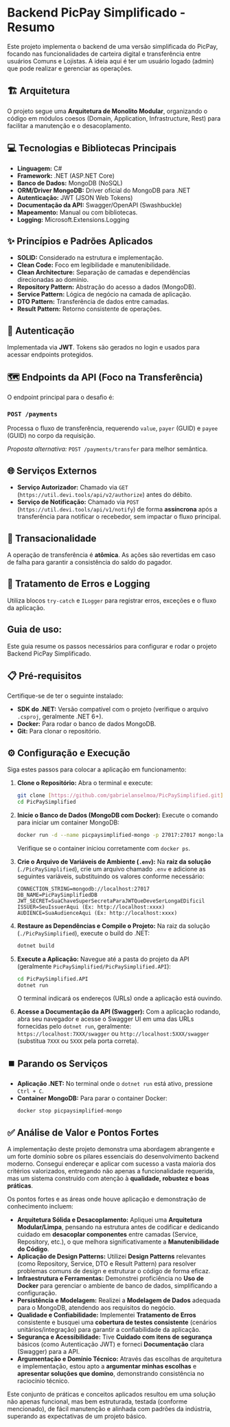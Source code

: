 ﻿# Backend PicPay Simplificado - Resumo

Este projeto implementa o backend de uma versão simplificada do PicPay, focando nas funcionalidades de carteira digital e transferência entre usuários Comuns e Lojistas.
A ideia aqui é ter um usuário logado (admin) que pode realizar e gerenciar as operações.
## 🏗️ Arquitetura

O projeto segue uma **Arquitetura de Monolito Modular**, organizando o código em módulos coesos (Domain, Application, Infrastructure, Rest) para facilitar a manutenção e o desacoplamento.

## 💻 Tecnologias e Bibliotecas Principais

* **Linguagem:** C#
* **Framework:** .NET (ASP.NET Core)
* **Banco de Dados:** MongoDB (NoSQL)
* **ORM/Driver MongoDB:** Driver oficial do MongoDB para .NET
* **Autenticação:** JWT (JSON Web Tokens)
* **Documentação da API:** Swagger/OpenAPI (Swashbuckle)
* **Mapeamento:** Manual ou com bibliotecas.
* **Logging:** Microsoft.Extensions.Logging

## ✨ Princípios e Padrões Aplicados

* **SOLID:** Considerado na estrutura e implementação.
* **Clean Code:** Foco em legibilidade e manutenibilidade.
* **Clean Architecture:** Separação de camadas e dependências direcionadas ao domínio.
* **Repository Pattern:** Abstração do acesso a dados (MongoDB).
* **Service Pattern:** Lógica de negócio na camada de aplicação.
* **DTO Pattern:** Transferência de dados entre camadas.
* **Result Pattern:** Retorno consistente de operações.

## 🔐 Autenticação

Implementada via **JWT**. Tokens são gerados no login e usados para acessar endpoints protegidos.

## 🗺️ Endpoints da API (Foco na Transferência)

O endpoint principal para o desafio é:

### `POST /payments`

Processa o fluxo de transferência, requerendo `value`, `payer` (GUID) e `payee` (GUID) no corpo da requisição.

*Proposta alternativa:* `POST /payments/transfer` para melhor semântica.

## 🌐 Serviços Externos

* **Serviço Autorizador:** Chamado via `GET` (`https://util.devi.tools/api/v2/authorize`) antes do débito.
* **Serviço de Notificação:** Chamado via `POST` (`https://util.devi.tools/api/v1/notify`) de forma **assíncrona** após a transferência para notificar o recebedor, sem impactar o fluxo principal.

## 🔄 Transacionalidade

A operação de transferência é **atômica**. As ações são revertidas em caso de falha para garantir a consistência do 
saldo do pagador.

## 📝 Tratamento de Erros e Logging

Utiliza blocos `try-catch` e `ILogger` para registrar erros, exceções e o fluxo da aplicação.

## Guia de uso:

Este guia resume os passos necessários para configurar e rodar o projeto Backend PicPay Simplificado.

## 📋 Pré-requisitos

Certifique-se de ter o seguinte instalado:

* **SDK do .NET:** Versão compatível com o projeto (verifique o arquivo `.csproj`, geralmente .NET 6+).
* **Docker:** Para rodar o banco de dados MongoDB.
* **Git:** Para clonar o repositório.

## ⚙️ Configuração e Execução

Siga estes passos para colocar a aplicação em funcionamento:

1.  **Clone o Repositório:**
    Abra o terminal e execute:
    ```bash
    git clone [https://github.com/gabrielanselmoa/PicPaySimplified.git](https://github.com/gabrielanselmoa/PicPaySimplified.git)
    cd PicPaySimplified
    ```

2.  **Inicie o Banco de Dados (MongoDB com Docker):**
    Execute o comando para iniciar um container MongoDB:
    ```bash
    docker run -d --name picpaysimplified-mongo -p 27017:27017 mongo:latest
    ```
    Verifique se o container iniciou corretamente com `docker ps`.

3.  **Crie o Arquivo de Variáveis de Ambiente (`.env`):**
    Na **raiz da solução** (`./PicPaySimplified`), crie um arquivo chamado `.env` e adicione as seguintes variáveis, substituindo os valores conforme necessário:
    ```env
    CONNECTION_STRING=mongodb://localhost:27017
    DB_NAME=PicPaySimplifiedDB
    JWT_SECRET=SuaChaveSuperSecretaParaJWTQueDeveSerLongaEDificil
    ISSUER=SeuIssuerAqui (Ex: http://localhost:xxxx)
    AUDIENCE=SuaAudienceAqui (Ex: http://localhost:xxxx)
    ```

4.  **Restaure as Dependências e Compile o Projeto:**
    Na raiz da solução (`./PicPaySimplified`), execute o build do .NET:
    ```bash
    dotnet build
    ```

5.  **Execute a Aplicação:**
    Navegue até a pasta do projeto da API (geralmente `PicPaySimplified/PicPaySimplified.API`):
    ```bash
    cd PicPaySimplified.API
    dotnet run
    ```
    O terminal indicará os endereços (URLs) onde a aplicação está ouvindo.

6.  **Acesse a Documentação da API (Swagger):**
    Com a aplicação rodando, abra seu navegador e acesse o Swagger UI em uma das URLs fornecidas pelo `dotnet run`, geralmente:
    `https://localhost:7XXX/swagger` ou `http://localhost:5XXX/swagger` (substitua `7XXX` ou `5XXX` pela porta correta).

## ⏹️ Parando os Serviços

* **Aplicação .NET:** No terminal onde o `dotnet run` está ativo, pressione `Ctrl + C`.
* **Container MongoDB:** Para parar o container Docker:
    ```bash
    docker stop picpaysimplified-mongo
    ```

## ✅ Análise de Valor e Pontos Fortes

A implementação deste projeto demonstra uma abordagem abrangente e um forte domínio sobre os pilares essenciais do desenvolvimento backend moderno. Consegui endereçar e aplicar com sucesso a vasta maioria dos critérios valorizados, entregando não apenas a funcionalidade requerida, mas um sistema construído com atenção à **qualidade, robustez e boas práticas**.

Os pontos fortes e as áreas onde houve aplicação e demonstração de conhecimento incluem:

* **Arquitetura Sólida e Desacoplamento:** Apliquei uma **Arquitetura Modular/Limpa**, pensando na estrutura antes de codificar e dedicando cuidado em **desacoplar componentes** entre camadas (Service, Repository, etc.), o que melhora significativamente a **Manutenibilidade do Código**.
* **Aplicação de Design Patterns:** Utilizei **Design Patterns** relevantes (como Repository, Service, DTO e Result Pattern) para resolver problemas comuns de design e estruturar o código de forma eficaz.
* **Infraestrutura e Ferramentas:** Demonstrei proficiência no **Uso de Docker** para gerenciar o ambiente de banco de dados, simplificando a configuração.
* **Persistência e Modelagem:** Realizei a **Modelagem de Dados** adequada para o MongoDB, atendendo aos requisitos do negócio.
* **Qualidade e Confiabilidade:** Implementei **Tratamento de Erros** consistente e busquei uma **cobertura de testes consistente** (cenários unitários/integração) para garantir a confiabilidade da aplicação.
* **Segurança e Acessibilidade:** Tive **Cuidado com itens de segurança** básicos (como Autenticação JWT) e forneci **Documentação** clara (Swagger) para a API.
* **Argumentação e Domínio Técnico:** Através das escolhas de arquitetura e implementação, estou apto a **argumentar minhas escolhas** e **apresentar soluções que domino**, demonstrando consistência no raciocínio técnico.

Este conjunto de práticas e conceitos aplicados resultou em uma solução não apenas funcional, mas bem estruturada, testada (conforme mencionado), de fácil manutenção e alinhada com padrões da indústria, superando as expectativas de um projeto básico.